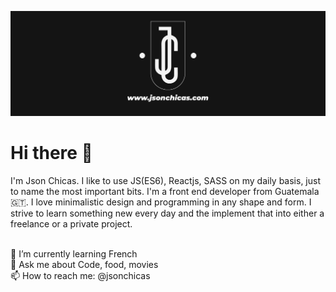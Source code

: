 ![jsonchicas](https://github.com/JazzDesign/JazzDesign/blob/master/jsonpage.jpg)

# Hi there 👋
I'm Json Chicas. I like to use JS(ES6), Reactjs, SASS on my daily basis, just to name the most important bits. I'm a front end developer from Guatemala 🇬🇹.
I love minimalistic design and programming in any shape and form. I strive to learn something new every day and the implement that into either a freelance or a private project.

<br />
🌱 I’m currently learning French
<br />
💬 Ask me about Code, food, movies
<br />
📫 How to reach me: @jsonchicas
<br />

<!--
**JazzDesign/JazzDesign** is a ✨ _special_ ✨ repository because its `README.md` (this file) appears on your GitHub profile.

Here are some ideas to get you started:

- 🔭 I’m currently working on Universidad Galileo
- 🌱 I’m currently learning French
- 👯 I’m looking to collaborate on Open Source Projects
- 🤔 I’m looking for help with Reactjs Projects
- 💬 Ask me about Code, food, movies
- 📫 How to reach me: @jsonchicas
- ⚡ Fun fact: ...
-->
